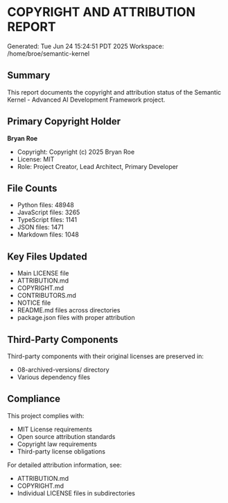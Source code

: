 # COPYRIGHT AND ATTRIBUTION REPORT

Generated: Tue Jun 24 15:24:51 PDT 2025
Workspace: /home/broe/semantic-kernel

## Summary

This report documents the copyright and attribution status of the 
Semantic Kernel - Advanced AI Development Framework project.

## Primary Copyright Holder

**Bryan Roe**
- Copyright: Copyright (c) 2025 Bryan Roe
- License: MIT
- Role: Project Creator, Lead Architect, Primary Developer

## File Counts

- Python files: 48948
- JavaScript files: 3265
- TypeScript files: 1141
- JSON files: 1471
- Markdown files: 1048

## Key Files Updated

- Main LICENSE file
- ATTRIBUTION.md
- COPYRIGHT.md
- CONTRIBUTORS.md
- NOTICE file
- README.md files across directories
- package.json files with proper attribution

## Third-Party Components

Third-party components with their original licenses are preserved in:
- 08-archived-versions/ directory
- Various dependency files

## Compliance

This project complies with:
- MIT License requirements
- Open source attribution standards
- Copyright law requirements
- Third-party license obligations

For detailed attribution information, see:
- ATTRIBUTION.md
- COPYRIGHT.md
- Individual LICENSE files in subdirectories
